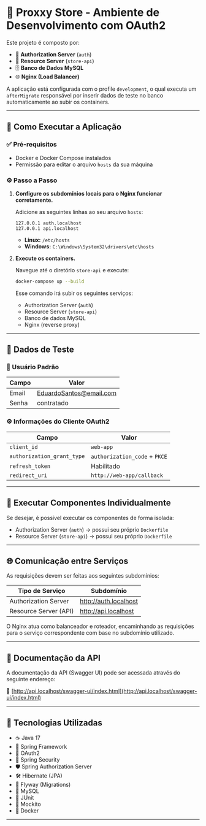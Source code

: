 # 🛒 Proxxy Store - Ambiente de Desenvolvimento com OAuth2

Este projeto é composto por:

- 🔐 **Authorization Server** (`auth`)
- 🔧 **Resource Server** (`store-api`)
- 🗄️ **Banco de Dados MySQL**
- 🌐 **Nginx (Load Balancer)**

A aplicação está configurada com o profile `development`, o qual executa um `afterMigrate` responsável por inserir dados de teste no banco automaticamente ao subir os containers.

---

## 🚀 Como Executar a Aplicação

### ✅ Pré-requisitos

- Docker e Docker Compose instalados
- Permissão para editar o arquivo `hosts` da sua máquina

### ⚙️ Passo a Passo

1. **Configure os subdomínios locais para o Nginx funcionar corretamente.**

   Adicione as seguintes linhas ao seu arquivo `hosts`:

   ```
   127.0.0.1 auth.localhost
   127.0.0.1 api.localhost
   ```

    - **Linux:** `/etc/hosts`
    - **Windows:** `C:\Windows\System32\drivers\etc\hosts`

2. **Execute os containers.**

   Navegue até o diretório `store-api` e execute:

   ```bash
   docker-compose up --build
   ```

   Esse comando irá subir os seguintes serviços:

    - Authorization Server (`auth`)
    - Resource Server (`store-api`)
    - Banco de dados MySQL
    - Nginx (reverse proxy)

---

## 🧪 Dados de Teste

### 👤 Usuário Padrão

| Campo  | Valor                      |
|--------|----------------------------|
| Email  | EduardoSantos@email.com    |
| Senha  | contratado                 |

### ⚙️ Informações do Cliente OAuth2

| Campo                        | Valor                                 |
|-----------------------------|---------------------------------------|
| `client_id`                 | `web-app`                             |
| `authorization_grant_type` | `authorization_code` + `PKCE`         |
| `refresh_token`             | Habilitado                            |
| `redirect_uri`              | `http://web-app/callback`             |

---

## 🧩 Executar Componentes Individualmente

Se desejar, é possível executar os componentes de forma isolada:

- Authorization Server (`auth`) → possui seu próprio `Dockerfile`
- Resource Server (`store-api`) → possui seu próprio `Dockerfile`

---

## 🌐 Comunicação entre Serviços

As requisições devem ser feitas aos seguintes subdomínios:

| Tipo de Serviço        | Subdomínio              |
|------------------------|--------------------------|
| Authorization Server   | http://auth.localhost    |
| Resource Server (API)  | http://api.localhost     |

O Nginx atua como balanceador e roteador, encaminhando as requisições para o serviço correspondente com base no subdomínio utilizado.

---


## 📘 Documentação da API

A documentação da API (Swagger UI) pode ser acessada através do seguinte endereço:

🔗 [http://api.localhost/swagger-ui/index.html](http://api.localhost/swagger-ui/index.html)

---

## 🧱 Tecnologias Utilizadas

- ☕ Java 17
- 🌱 Spring Framework
- 🔑 OAuth2
- 🔐 Spring Security
- 🛡️ Spring Authorization Server
- 🛠️ Hibernate (JPA)
- 📜 Flyway (Migrations)
- 🐬 MySQL
- 🧪 JUnit
- 🧰 Mockito
- 🐳 Docker

---
